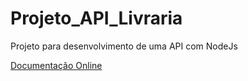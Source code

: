 # Projeto_API_Livraria
Projeto para desenvolvimento de uma API com NodeJs

[Documentação Online](https://documenter.getpostman.com/view/49225929/2sB3QQK8YJ)
